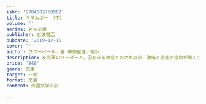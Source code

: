```yaml
---
isbn: '9784003750902'
title: サラムボー　（下）
volume: ''
series: 岩波文庫
publisher: 岩波書店
pubdate: '2019-12-15'
cover: ''
author: フローベール／著 中條屋進／翻訳
description: 反乱軍のリーダーと，国を守る神官とのされぬ恋．激情と官能と宿命が導く古代オリエントの緋色の世界．（全二冊）
price: '840'
genre: 文庫
target: 一般
format: 文庫
content: 外国文学小説

---
```

